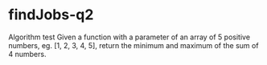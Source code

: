 # findJobs-q2
Algorithm test Given a function with a parameter of an array of 5 positive numbers, eg. [1, 2, 3, 4, 5], return the minimum and maximum of the sum of 4 numbers.
